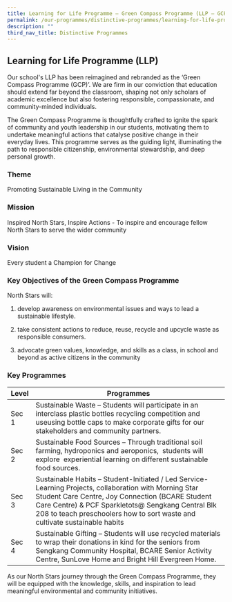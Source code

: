 ```yaml
---
title: Learning for Life Programme – Green Compass Programme (LLP – GCP)
permalink: /our-programmes/distinctive-programmes/learning-for-life-programme-llp/
description: ""
third_nav_title: Distinctive Programmes
---
```

## Learning for Life Programme (LLP)&nbsp;

Our school's LLP has been reimagined and rebranded as the ‘Green Compass Programme (GCP)’. We are firm in our conviction that education should extend far beyond the classroom, shaping not only scholars of academic excellence but also fostering responsible, compassionate, and community-minded individuals.&nbsp;

The Green Compass Programme is thoughtfully crafted to ignite the spark of community and youth leadership in our students, motivating them to undertake meaningful actions that catalyse positive change in their everyday lives. This programme serves as the guiding light, illuminating the path to responsible citizenship, environmental stewardship, and deep personal growth.

### Theme&nbsp;

Promoting Sustainable Living in the Community&nbsp;&nbsp;

 ### Mission&nbsp;

Inspired North Stars, Inspire Actions - To inspire and encourage fellow North Stars to serve the wider community&nbsp;

  
### Vision&nbsp;

Every student a Champion for Change&nbsp;

  

### Key Objectives of the Green Compass Programme

North Stars will:&nbsp;&nbsp;

1.  develop awareness on environmental issues and ways to lead a sustainable lifestyle.&nbsp;&nbsp;
    

2.  take consistent actions to reduce, reuse, recycle and upcycle waste as responsible consumers.&nbsp;&nbsp;&nbsp;
    

3.  advocate green values, knowledge, and skills as a class, in school and beyond as active citizens in the community&nbsp;
    

### Key Programmes




| **Level**|**Programmes**|
| -------- | --------|
|Sec 1    | Sustainable Waste – Students will participate in an interclass plastic bottles recycling competition and useusing bottle caps to make corporate gifts for our stakeholders and community partners.  |
|Sec 2     | Sustainable Food Sources – Through traditional soil farming, hydroponics and aeroponics,  students will explore  experiential learning on different sustainable food sources.  |
|Sec 3     | Sustainable Habits – Student-Initiated / Led Service-Learning Projects, collaboration with Morning Star Student Care Centre, Joy Connection (BCARE Student Care Centre) & PCF Sparkletots@ Sengkang Central Blk 208 to teach preschoolers how to sort waste and cultivate sustainable habits   |
|Sec 4    | Sustainable Gifting – Students will use recycled materials to wrap their donations in kind for the seniors from Sengkang Community Hospital, BCARE Senior Activity Centre, SunLove Home and Bright Hill Evergreen Home.  |

As our North Stars journey through the Green Compass Programme, they will be equipped with the knowledge, skills, and inspiration to lead meaningful environmental and community initiatives. 